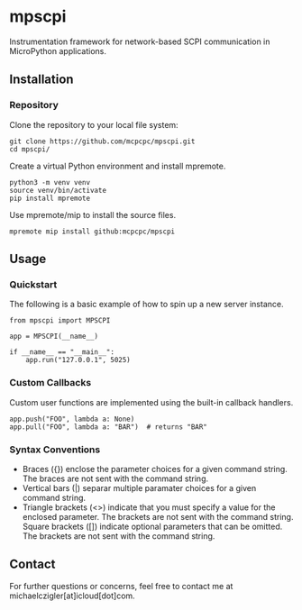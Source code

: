 # mpscpi

Instrumentation framework for network-based
SCPI communication in MicroPython applications.

## Installation

### Repository

Clone the repository to your local file system:

```shell
git clone https://github.com/mcpcpc/mpscpi.git
cd mpscpi/
```

Create a virtual Python environment and install
mpremote.

```shell
python3 -m venv venv
source venv/bin/activate
pip install mpremote
```

Use mpremote/mip to install the source files.


```shell
mpremote mip install github:mcpcpc/mpscpi
```

## Usage

### Quickstart

The following is a basic example of how to spin 
up a new server instance.

```micropython
from mpscpi import MPSCPI

app = MPSCPI(__name__)

if __name__ == "__main__":
    app.run("127.0.0.1", 5025)
```

### Custom Callbacks

Custom user functions are implemented using the
built-in callback handlers.

```micropython
app.push("FOO", lambda a: None)
app.pull("FOO", lambda a: "BAR")  # returns "BAR"
```

### Syntax Conventions

- Braces ({}) enclose the parameter choices for a
  given command string. The braces are not sent
  with the command string.
- Vertical bars (|) separar multiple paramater
  choices for a given command string.
- Triangle brackets (<>) indicate that you must
  specify a value for the enclosed parameter. The
  brackets are not sent with the command string.
  Square brackets ([]) indicate optional
  parameters that can be omitted. The brackets
  are not sent with the command string.

## Contact

For further questions or concerns, feel free to
contact me at michaelczigler[at]icloud[dot]com.
